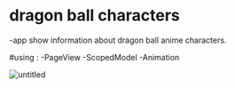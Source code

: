 # dragon ball characters 

-app show information about dragon ball anime characters.

 #using :
-PageView
-ScopedModel
-Animation

![untitled](https://user-images.githubusercontent.com/26245770/55918889-1f7dd980-5bf4-11e9-96f1-3489c2520dd3.gif)

